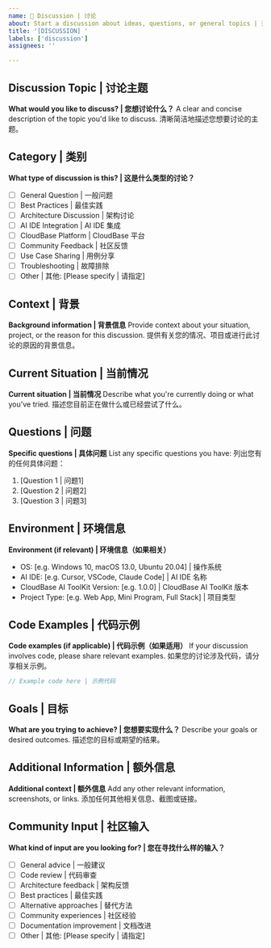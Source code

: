```yaml
---
name: 💬 Discussion | 讨论
about: Start a discussion about ideas, questions, or general topics | 开始关于想法、问题或一般话题的讨论
title: '[DISCUSSION] '
labels: ['discussion']
assignees: ''

---
```


## Discussion Topic | 讨论主题
**What would you like to discuss? | 您想讨论什么？**
A clear and concise description of the topic you'd like to discuss.
清晰简洁地描述您想要讨论的主题。

## Category | 类别
**What type of discussion is this? | 这是什么类型的讨论？**
- [ ] General Question | 一般问题
- [ ] Best Practices | 最佳实践
- [ ] Architecture Discussion | 架构讨论
- [ ] AI IDE Integration | AI IDE 集成
- [ ] CloudBase Platform | CloudBase 平台
- [ ] Community Feedback | 社区反馈
- [ ] Use Case Sharing | 用例分享
- [ ] Troubleshooting | 故障排除
- [ ] Other | 其他: [Please specify | 请指定]

## Context | 背景
**Background information | 背景信息**
Provide context about your situation, project, or the reason for this discussion.
提供有关您的情况、项目或进行此讨论的原因的背景信息。

## Current Situation | 当前情况
**Current situation | 当前情况**
Describe what you're currently doing or what you've tried.
描述您目前正在做什么或已经尝试了什么。

## Questions | 问题
**Specific questions | 具体问题**
List any specific questions you have:
列出您有的任何具体问题：

1. [Question 1 | 问题1]
2. [Question 2 | 问题2]
3. [Question 3 | 问题3]

## Environment | 环境信息
**Environment (if relevant) | 环境信息（如果相关）**
- OS: [e.g. Windows 10, macOS 13.0, Ubuntu 20.04] | 操作系统
- AI IDE: [e.g. Cursor, VSCode, Claude Code] | AI IDE 名称
- CloudBase AI ToolKit Version: [e.g. 1.0.0] | CloudBase AI ToolKit 版本
- Project Type: [e.g. Web App, Mini Program, Full Stack] | 项目类型

## Code Examples | 代码示例
**Code examples (if applicable) | 代码示例（如果适用）**
If your discussion involves code, please share relevant examples.
如果您的讨论涉及代码，请分享相关示例。

```javascript
// Example code here | 示例代码
```

## Goals | 目标
**What are you trying to achieve? | 您想要实现什么？**
Describe your goals or desired outcomes.
描述您的目标或期望的结果。

## Additional Information | 额外信息
**Additional context | 额外信息**
Add any other relevant information, screenshots, or links.
添加任何其他相关信息、截图或链接。

## Community Input | 社区输入
**What kind of input are you looking for? | 您在寻找什么样的输入？**
- [ ] General advice | 一般建议
- [ ] Code review | 代码审查
- [ ] Architecture feedback | 架构反馈
- [ ] Best practices | 最佳实践
- [ ] Alternative approaches | 替代方法
- [ ] Community experiences | 社区经验
- [ ] Documentation improvement | 文档改进
- [ ] Other | 其他: [Please specify | 请指定]
